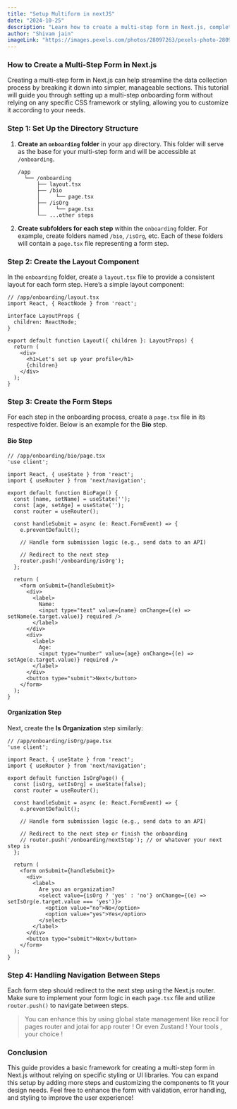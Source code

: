 ```yaml
---
title: "Setup Multiform in nextJS"
date: "2024-10-25"
description: "Learn how to create a multi-step form in Next.js, complete with structured steps and smooth navigation between each phase. This guide provides a simple setup without specific styling, allowing you to customize the design and functionality to fit your project needs."
author: "Shivam jain"
imageLink: "https://images.pexels.com/photos/28097263/pexels-photo-28097263/free-photo-of-water-texture-abstract-oil.jpeg?auto=compress&cs=tinysrgb&w=1260&h=750&dpr=1"
---
```


### How to Create a Multi-Step Form in Next.js

Creating a multi-step form in Next.js can help streamline the data collection process by breaking it down into simpler, manageable sections. This tutorial will guide you through setting up a multi-step onboarding form without relying on any specific CSS framework or styling, allowing you to customize it according to your needs.

### Step 1: Set Up the Directory Structure

1. **Create an `onboarding` folder** in your `app` directory. This folder will serve as the base for your multi-step form and will be accessible at `/onboarding`.

   ```
   /app
     └── /onboarding
         ├── layout.tsx
         ├── /bio
         │     └── page.tsx
         ├── /isOrg
         │     └── page.tsx
         └── ...other steps
   ```

2. **Create subfolders for each step** within the `onboarding` folder. For example, create folders named `/bio`, `/isOrg`, etc. Each of these folders will contain a `page.tsx` file representing a form step.

### Step 2: Create the Layout Component

In the `onboarding` folder, create a `layout.tsx` file to provide a consistent layout for each form step. Here’s a simple layout component:

```tsx
// /app/onboarding/layout.tsx
import React, { ReactNode } from 'react';

interface LayoutProps {
  children: ReactNode;
}

export default function Layout({ children }: LayoutProps) {
  return (
    <div>
      <h1>Let's set up your profile</h1>
      {children}
    </div>
  );
}
```

### Step 3: Create the Form Steps

For each step in the onboarding process, create a `page.tsx` file in its respective folder. Below is an example for the **Bio** step.

#### Bio Step

```tsx
// /app/onboarding/bio/page.tsx
'use client';

import React, { useState } from 'react';
import { useRouter } from 'next/navigation';

export default function BioPage() {
  const [name, setName] = useState('');
  const [age, setAge] = useState('');
  const router = useRouter();

  const handleSubmit = async (e: React.FormEvent) => {
    e.preventDefault();
    
    // Handle form submission logic (e.g., send data to an API)

    // Redirect to the next step
    router.push('/onboarding/isOrg');
  };

  return (
    <form onSubmit={handleSubmit}>
      <div>
        <label>
          Name:
          <input type="text" value={name} onChange={(e) => setName(e.target.value)} required />
        </label>
      </div>
      <div>
        <label>
          Age:
          <input type="number" value={age} onChange={(e) => setAge(e.target.value)} required />
        </label>
      </div>
      <button type="submit">Next</button>
    </form>
  );
}
```

#### Organization Step

Next, create the **Is Organization** step similarly:

```tsx
// /app/onboarding/isOrg/page.tsx
'use client';

import React, { useState } from 'react';
import { useRouter } from 'next/navigation';

export default function IsOrgPage() {
  const [isOrg, setIsOrg] = useState(false);
  const router = useRouter();

  const handleSubmit = async (e: React.FormEvent) => {
    e.preventDefault();
    
    // Handle form submission logic (e.g., send data to an API)

    // Redirect to the next step or finish the onboarding
    // router.push('/onboarding/nextStep'); // or whatever your next step is
  };

  return (
    <form onSubmit={handleSubmit}>
      <div>
        <label>
          Are you an organization?
          <select value={isOrg ? 'yes' : 'no'} onChange={(e) => setIsOrg(e.target.value === 'yes')}>
            <option value="no">No</option>
            <option value="yes">Yes</option>
          </select>
        </label>
      </div>
      <button type="submit">Next</button>
    </form>
  );
}
```

### Step 4: Handling Navigation Between Steps

Each form step should redirect to the next step using the Next.js router. Make sure to implement your form logic in each `page.tsx` file and utilize `router.push()` to navigate between steps.


> You can enhance this by using global state management like reocil for pages router and jotai for app router ! Or even Zustand ! Your tools , your choice !

### Conclusion

This guide provides a basic framework for creating a multi-step form in Next.js without relying on specific styling or UI libraries. You can expand this setup by adding more steps and customizing the components to fit your design needs. Feel free to enhance the form with validation, error handling, and styling to improve the user experience!


